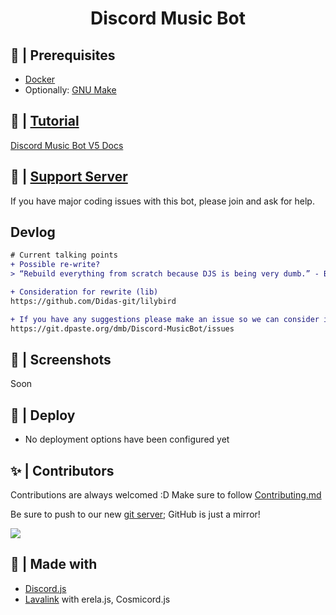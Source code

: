 <h1 align="center"> Discord Music Bot </h1>

## 🚧 | Prerequisites

- [Docker](https://www.docker.com/)
- Optionally: [GNU Make](https://www.gnu.org/software/make/)

## 📝 | [Tutorial](https://dmb.darrennathanael.com/v5/)

[Discord Music Bot V5 Docs](https://dmb.darrennathanael.com/v5/)

## 📝 | [Support Server](https://discord.gg/sbySMS7m3v)

If you have major coding issues with this bot, please join and ask for help.

## Devlog

```diff
# Current talking points
+ Possible re-write?
> “Rebuild everything from scratch because DJS is being very dumb.” - Brian 3/6/2024

+ Consideration for rewrite (lib)
https://github.com/Didas-git/lilybird

+ If you have any suggestions please make an issue so we can consider it! :D
https://git.dpaste.org/dmb/Discord-MusicBot/issues
```

## 📸 | Screenshots

Soon

## 🚀 | Deploy

- No deployment options have been configured yet

## ✨ | Contributors

Contributions are always welcomed :D Make sure to follow [Contributing.md](/CONTRIBUTING.md)

Be sure to push to our new [git server](https://git.dpaste.org/dmb/Discord-MusicBot); GitHub is just a mirror!

<a href="https://github.com/wtfnotavailable/Discord-MusicBot/graphs/contributors">
  <img src="https://contributors-img.web.app/image?repo=wtfnotavailable/Discord-MusicBot" />
</a>

## 🌟 | Made with

- [Discord.js](https://discord.js.org/)
- [Lavalink](https://github.com/lavalink-devs/Lavalink) with erela.js, Cosmicord.js